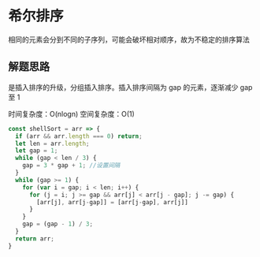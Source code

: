 # 希尔排序

相同的元素会分到不同的子序列，可能会破坏相对顺序，故为不稳定的排序算法

## 解题思路

是插入排序的升级，分组插入排序。插入排序间隔为 gap 的元素，逐渐减少 gap 至 1

时间复杂度：O(nlogn)
空间复杂度：O(1)

```js
const shellSort = arr => {
  if (arr && arr.length === 0) return;
  let len = arr.length;
  let gap = 1;
  while (gap < len / 3) {
    gap = 3 * gap + 1; //设置间隔
  }
  while (gap >= 1) {
    for (var i = gap; i < len; i++) {
      for (j = i; j >= gap && arr[j] < arr[j - gap]; j -= gap) {
        [arr[j], arr[j-gap]] = [arr[j-gap], arr[j]]
      }
    }
    gap = (gap - 1) / 3;
  }
  return arr;
}
```
